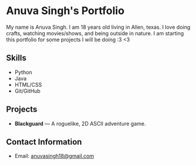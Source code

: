 # Anuva Singh's Portfolio
My name is Anuva Singh. I am 18 years old living in Allen, texas. I love doing crafts, watching movies/shows, and being outside in nature. I am starting this portfolio for some projects I will be doing :3 <3

## Skills
- Python
- Java
- HTML/CSS
- Git/GitHub

## Projects 
- **Blackguard** — A roguelike, 2D ASCII adventure game.

## Contact Information
- Email: anuvasingh18@gmail.com
